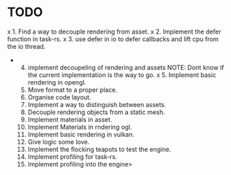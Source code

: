 TODO
====

 x 1. Find a way to decouple rendering from asset.
 x 2. Implement the defer function in task-rs.
 x 3. use defer in io to defer callbacks and lift cpu from the io thread.
 - 4. implement decoupeling of rendering and assets NOTE: Dont know if the current implementation is the way to go.
 x 5. Implement basic rendering in opengl.
   6. Move format to a proper place.
   7. Organise code layout.
   8. Implement a way to distinguish between assets.
   9. Decouple rendering objects from a static mesh.
   9. Implement materials in asset.
   10. Implement Materials in rndering ogl.
   11. Implement basic rendering in vulkan.
   12. Give logic some love.
   13. Implement the flocking teapots to test the engine.
   14. Implement profiling for task-rs.
   15. Implement profiling into the engine>
